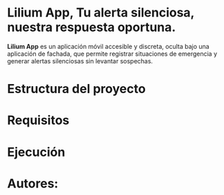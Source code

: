 # Lilium App, Tu alerta silenciosa, nuestra respuesta oportuna.

**Lilium App** es un aplicación móvil accesible y discreta, oculta bajo una aplicación de fachada, que permite registrar situaciones de emergencia y generar alertas silenciosas sin levantar sospechas.

# Estructura del proyecto

# Requisitos

# Ejecución

# Autores:

